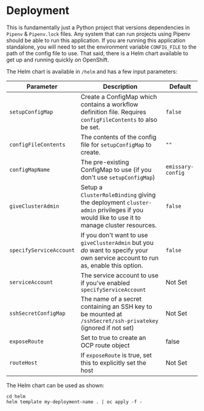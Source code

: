 # Deployment

This is fundamentally just a Python project that versions dependencies in `Pipenv` & `Pipenv.lock` files. Any system that can run projects using Pipenv should be able to run this application. If you are running this application standalone, you will need to set the environment variable `CONFIG_FILE` to the path of the config file to use. That said, there is a Helm chart available to get up and running quickly on OpenShift.

The Helm chart is available in `/helm` and has a few input parameters:

| Parameter | Description | Default |
|---|---|---|
| `setupConfigMap` | Create a ConfigMap which contains a workflow definition file. Requires `configFileContents` to also be set. | `false` |
| `configFileContents` | The contents of the config file for `setupConfigMap` to create. | `""` |
| `configMapName` | The pre-existing ConfigMap to use (if you don't use `setupConfigMap`) | `emissary-config` |
| `giveClusterAdmin` | Setup a `ClusterRoleBinding` giving the deployment `cluster-admin` privileges if you would like to use it to manage cluster resources. | `false` |
| `specifyServiceAccount` | If you don't want to use `giveClusterAdmin` but you _do_ want to specify your own service account to run as, enable this option. | `false` |
| `serviceAccount` | The service account to use if you've enabled `specifyServiceAccount` | Not Set |
| `sshSecretConfigMap` | The name of a secret containing an SSH key to be mounted at `/sshSecret/ssh-privatekey` (ignored if not set) | Not Set |
| `exposeRoute` | Set to true to create an OCP route object | false |
| `routeHost` | If `exposeRoute` is true, set this to explicitly set the host | Not Set |

The Helm chart can be used as shown:

```shell script
cd helm
helm template my-deployment-name . | oc apply -f -
```
